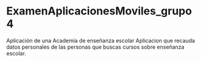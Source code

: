 # ExamenAplicacionesMoviles_grupo4
Aplicación de una Academia de enseñanza escolar
Aplicacion que recauda datos personales de las personas que buscas cursos sobre enseñanza escolar.
